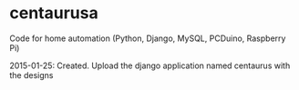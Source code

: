 # centaurusa
Code for home automation (Python, Django, MySQL, PCDuino, Raspberry Pi)

2015-01-25: Created. Upload the django application named centaurus with the designs
